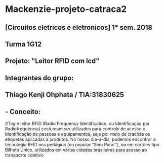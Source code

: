 # Mackenzie-projeto-catraca2
## [Circuitos eletricos e eletronicos] 1* sem. 2018
## Turma 1G12
## Projeto: "Leitor RFID com lcd"
## Integrantes do grupo:
## Thiago Kenji Ohphata / TIA:31830625
## - Conceito:
#Tag e leitor RFID (Radio Frequency Identification, ou Identificação por Radiofrequência) costumam ser utilizados para controle de acesso e identificação de pessoas e equipamentos, seja por meio de crachás ou etiquetas aplicadas à produtos. No nosso dia-a-dia, podemos encontrar a tecnologia RFID nos pedágios (no popular “Sem Parar”), ou em cartões tipo Bilhete Único, utilizados em várias cidades brasileiras para acesso ao transporte coletivo
